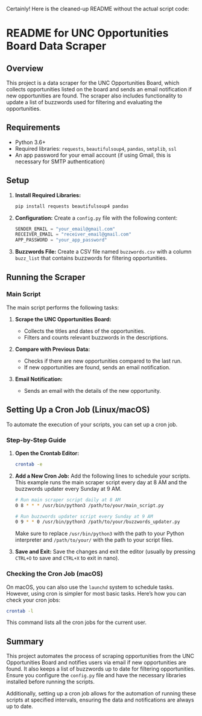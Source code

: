 Certainly! Here is the cleaned-up README without the actual script code:

# README for UNC Opportunities Board Data Scraper

## Overview
This project is a data scraper for the UNC Opportunities Board, which collects opportunities listed on the board and sends an email notification if new opportunities are found. The scraper also includes functionality to update a list of buzzwords used for filtering and evaluating the opportunities.

## Requirements
- Python 3.6+
- Required libraries: `requests`, `beautifulsoup4`, `pandas`, `smtplib`, `ssl`
- An app password for your email account (if using Gmail, this is necessary for SMTP authentication)

## Setup

1. **Install Required Libraries:**
   ```bash
   pip install requests beautifulsoup4 pandas
   ```

2. **Configuration:**
   Create a `config.py` file with the following content:
   ```python
   SENDER_EMAIL = "your_email@gmail.com"
   RECEIVER_EMAIL = "receiver_email@gmail.com"
   APP_PASSWORD = "your_app_password"
   ```

3. **Buzzwords File:**
   Create a CSV file named `buzzwords.csv` with a column `buzz_list` that contains buzzwords for filtering opportunities.

## Running the Scraper

### Main Script
The main script performs the following tasks:

1. **Scrape the UNC Opportunities Board:**
   - Collects the titles and dates of the opportunities.
   - Filters and counts relevant buzzwords in the descriptions.

2. **Compare with Previous Data:**
   - Checks if there are new opportunities compared to the last run.
   - If new opportunities are found, sends an email notification.

3. **Email Notification:**
   - Sends an email with the details of the new opportunity.

## Setting Up a Cron Job (Linux/macOS)

To automate the execution of your scripts, you can set up a cron job.

### Step-by-Step Guide

1. **Open the Crontab Editor:**
   ```bash
   crontab -e
   ```

2. **Add a New Cron Job:**
   Add the following lines to schedule your scripts. This example runs the main scraper script every day at 8 AM and the buzzwords updater every Sunday at 9 AM.

   ```bash
   # Run main scraper script daily at 8 AM
   0 8 * * * /usr/bin/python3 /path/to/your/main_script.py

   # Run buzzwords updater script every Sunday at 9 AM
   0 9 * * 0 /usr/bin/python3 /path/to/your/buzzwords_updater.py
   ```

   Make sure to replace `/usr/bin/python3` with the path to your Python interpreter and `/path/to/your/` with the path to your script files.

3. **Save and Exit:**
   Save the changes and exit the editor (usually by pressing `CTRL+O` to save and `CTRL+X` to exit in nano).

### Checking the Cron Job (macOS)

On macOS, you can also use the `launchd` system to schedule tasks. However, using cron is simpler for most basic tasks. Here’s how you can check your cron jobs:

```bash
crontab -l
```

This command lists all the cron jobs for the current user.

## Summary
This project automates the process of scraping opportunities from the UNC Opportunities Board and notifies users via email if new opportunities are found. It also keeps a list of buzzwords up to date for filtering opportunities. Ensure you configure the `config.py` file and have the necessary libraries installed before running the scripts.

Additionally, setting up a cron job allows for the automation of running these scripts at specified intervals, ensuring the data and notifications are always up to date.
